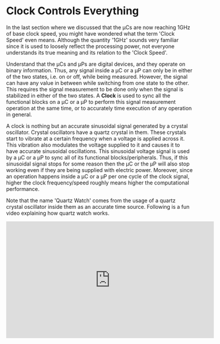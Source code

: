 # Clock Controls Everything
In the last section where we discussed that the &mu;Cs are now reaching 1GHz of base clock speed, you might have wondered what the term 'Clock Speed' even means. Although the quantity '1GHz' sounds very familiar since it is used to loosely reflect the processing power, not everyone understands its true meaning and its relation to the 'Clock Speed'.

Understand that the &mu;Cs and &mu;Ps are digital devices, and they operate on binary information. Thus, any signal inside a &mu;C or a &mu;P can only be in either of the two states, i.e. on or off, while being measured. However, the signal can have any value in between while switching from one state to the other. This requires the signal measurement to be done only when the signal is stabilized in either of the two states. A **Clock** is used to sync all the functional blocks on a &mu;C or a &mu;P to perform this signal measurement operation at the same time, or to accurately time execution of any operation in general.

A clock is nothing but an accurate sinusoidal signal generated by a crystal oscillator. Crystal oscillators have a quartz crystal in them. These crystals start to vibrate at a certain frequency when a voltage is applied across it. This vibration also modulates the voltage supplied to it and causes it to have accurate sinusoidal oscillations. This sinusoidal voltage signal is used by a &mu;C or a &mu;P to sync all of its functional blocks/peripherals. Thus, if this sinusoidal signal stops for some reason then the &mu;C or the &mu;P will also stop working even if they are being supplied with electric power. Moreover, since an operation happens inside a &mu;C or a &mu;P per one cycle of the clock signal, higher the clock frequency/speed roughly means higher the computational performance.

Note that the name 'Quartz Watch' comes from the usage of a quartz crystal oscillator inside them as an accurate time source. Following is a fun video explaining how quartz watch works.

<iframe width="560" height="315" src="https://www.youtube.com/embed/_2By2ane2I4" title="YouTube video player" frameborder="0" allow="accelerometer; autoplay; clipboard-write; encrypted-media; gyroscope; picture-in-picture; web-share" allowfullscreen></iframe>